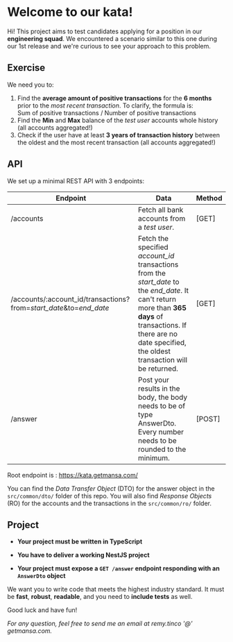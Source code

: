 # Welcome to our kata!

Hi! This project aims to test candidates applying for a position in our **engineering squad**. 
We encountered a scenario similar to this one during our 1st release and we're curious to see your approach to this problem. 

## Exercise

We need you to: 

 1. Find the **average amount of positive transactions** for the **6 months** prior to the *most recent transaction*. To clarify, the formula is:  
 Sum of positive transactions / Number of positive transactions
 2. Find the **Min** and **Max** balance of the *test user* accounts whole history (all accounts aggregated!)
 3. Check if the user have at least **3 years of transaction history** between the oldest and the most recent transaction (all accounts aggregated!)

## API

We set up a minimal REST API with 3 endpoints:

Endpoint  | Data | Method
------------ | ------------- | ---------
/accounts | Fetch all bank accounts from a *test user*. | [GET]
/accounts/:account_id/transactions?from=*start_date*&to=*end_date* | Fetch the specified *account_id* transactions from the *start_date* to the *end_date*. It can't return more than **365 days** of transactions. If there are no date specified, the oldest transaction will be returned. | [GET]
/answer | Post your results in the body, the body needs to be of type AnswerDto. Every number needs to be rounded to the minimum. | [POST]

Root endpoint is : https://kata.getmansa.com/

You can find the *Data Transfer Object* (DTO) for the answer object in the `src/common/dto/` folder of this repo. You will also find *Response Objects* (RO) for the accounts and the transactions in the `src/common/ro/` folder.

## Project

- **Your project must be written in TypeScript**

- **You have to deliver a working NestJS project**

- **Your project must expose a `GET /answer` endpoint responding with an `AnswerDto` object**

We want you to write code that meets the highest industry standard. It must be **fast**, **robust**, **readable**, and you need to **include tests** as well.

Good luck and have fun!

*For any question, feel free to send me an email at remy.tinco '@' getmansa.com.*
